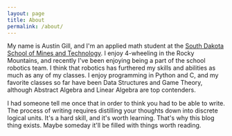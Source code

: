 ```yaml
---
layout: page
title: About
permalink: /about/
---
```


My name is Austin Gill, and I'm an applied math student at the [South Dakota School of Mines and Technology](https://www.sdsmt.edu/). I enjoy 4-wheeling in the Rocky Mountains, and recently I've been enjoying being a part of the school robotics team. I think that robotics has furthered my skills and abilities as much as any of my classes. I enjoy programming in Python and C, and my favorite classes so far have been Data Structures and Game Theory, although Abstract Algebra and Linear Algebra are top contenders.

I had someone tell me once that in order to think you had to be able to write. The process of writing requires distilling your thoughts down into discrete logical units. It's a hard skill, and it's worth learning. That's why this blog thing exists. Maybe someday it'll be filled with things worth reading.
